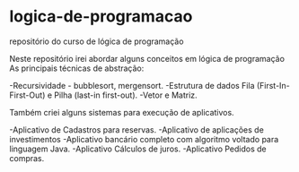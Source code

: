 # logica-de-programacao
repositório do curso de lógica de programação 

Neste repositório irei abordar alguns conceitos em lógica de programação
As principais técnicas de abstração:

-Recursividade - bubblesort, mergensort.
-Estrutura de dados Fila (First-In-First-Out) e Pilha (last-in first-out).
-Vetor e Matriz.

Também criei alguns sistemas para execução de aplicativos.

-Aplicativo de Cadastros para reservas.
-Aplicativo de aplicações de investimentos 
-Aplicativo bancário completo com algoritmo voltado para linguagem Java.
-Aplicativo Cálculos de juros.
-Aplicativo Pedidos de compras.

